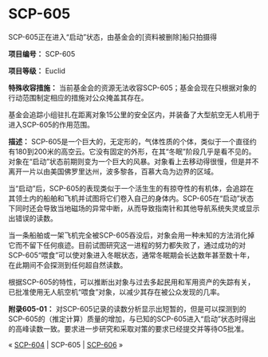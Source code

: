# SCP-605
                        




SCP-605正在进入“启动”状态，由基金会的[资料被删除]船只拍摄得



**项目编号：** SCP-605

**项目等级：** Euclid

**特殊收容措施：** 当前基金会的资源无法收容SCP-605；基金会现在只根据对象的行动范围制定相应的措施对公众掩盖其存在。

基金会追踪小组驻扎在距离对象15公里的安全区内，并装备了大型航空无人机用于进入SCP-605的作用范围。

**描述：** SCP-605是一个巨大的，无定形的，气体性质的个体，类似于一个直径约有180到200米的高空云。它没有固定的外形，在其“冬眠”阶段几乎是看不见的。对象在“启动”状态前期则变为一个巨大的风暴。对象看上去移动得很慢，但是并不离开一片以由美国佛罗里达州，波多黎各，百慕大岛为边界的区域。

当“启动”后，SCP-605的表现类似于一个活生生的有掠夺性的有机体，会追踪在其领土内的船舶和飞机并试图将它们卷入自己的身体内。SCP-605在“启动”状态下同时还会导致当地磁场的异常中断，从而导致指南针和其他导航系统失灵或显示出错误的读数。

当一条船舶或一架飞机完全被SCP-605吞没后，对象会用一种未知的方法消化掉它而不留下任何痕迹。目前试图研究这一进程的努力都失败了，通过成功的对SCP-605“喂食”可以使对象进入冬眠状态，通常冬眠期会长达数年甚至数十年，在此期间不会探测到任何超自然读数。

根据SCP-605的特性，可以推断出对象与过去多起民用和军用资产的失踪有关，已批准使用无人航空机“喂食”对象，以减少其存在被公众发现的几率。

**附录605-01：** 对SCP-605记录的读数分析显示出短暂的，但是可以探测到的SCP-605的（推定计算）质量的增加，与已知的SCP-605进入“启动”状态时得出的高峰读数一致。要求进一步研究和采取对策的要求已经提交并等待O5批准。



« [SCP-604](/scp-604) | SCP-605 | [SCP-606](/scp-606) »





                    